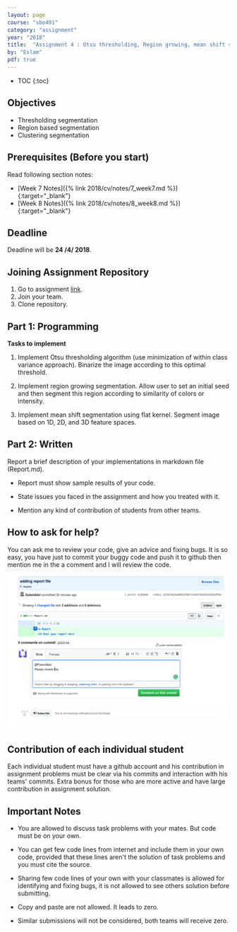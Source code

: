 ```yaml
---
layout: page
course: "sbe401"
category: "assignment"
year: "2018"
title:  "Assignment 4 : Otsu thresholding, Region growing, mean shift segmentation"
by: "Eslam"
pdf: true
---
```

* TOC
{:toc}

## Objectives
* Thresholding segmentation
* Region based segmentation
* Clustering segmentation

## Prerequisites (Before you start)

Read following section notes: 
* [Week 7 Notes]({% link 2018/cv/notes/7_week7.md %}){:target="_blank"}
* [Week 8 Notes]({% link 2018/cv/notes/8_week8.md %}){:target="_blank"}

## Deadline
Deadline will be **24 /4/ 2018**.

## Joining Assignment Repository
1. Go to assignment [link](https://classroom.github.com/g/Ps_PMpKT). 
2. Join your team. 
3. Clone repository. 

## Part 1: Programming

**Tasks to implement**

1. Implement Otsu thresholding algorithm (use minimization of within class variance approach). Binarize the image according to this optimal threshold.

2. Implement region growing segmentation. Allow user to set an initial seed and then segment this region according to similarity of colors or intensity.

3. Implement mean shift segmentation using flat kernel. Segment image based on 1D, 2D, and 3D feature spaces.

## Part 2: Written

Report a brief description of your implementations in markdown file (Report.md).

* Report must show sample results of your code. 

* State issues you faced in the assignment and how you treated with it. 

* Mention any kind of contribution of students from other teams.

## How to ask for help?
You can ask me to review your code, give an advice and fixing bugs. It is so easy, you have just to commit your buggy code and push it to github then mention me in the a comment and I will review the code.

![](../images/assig3-2.png)

## Contribution of each individual student
Each individual student must have a github account and his contribution in assignment problems must be clear via his commits and interaction with his teams' commits. Extra bonus for those who are more active and have large contribution in assignment solution.

## Important Notes 

* You are allowed to discuss task problems with your mates. But code must be on your own.

* You can get few code lines from internet and include them in your own code, provided that these lines aren't the solution of task problems and you must cite the source.

* Sharing few code lines of your own with your classmates is allowed for identifying and fixing bugs, it is not allowed to see others solution before submitting.

* Copy and paste are not allowed. It leads to zero.

* Similar submissions will not be considered, both teams will receive zero.
